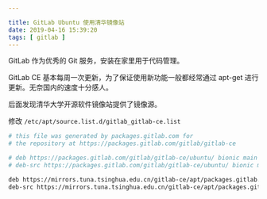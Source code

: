 ```yaml
---

title: GitLab Ubuntu 使用清华镜像站
date: 2019-04-16 15:39:20
tags: [ gitlab ]
---
```




GitLab 作为优秀的 Git 服务，安装在家里用于代码管理。

GitLab CE 基本每周一次更新，为了保证使用新功能一般都经常通过 apt-get 进行更新。无奈国内的速度十分感人。

后面发现清华大学开源软件镜像站提供了镜像源。



修改 `/etc/apt/source.list.d/gitlab_gitlab-ce.list`

```sh
# this file was generated by packages.gitlab.com for
# the repository at https://packages.gitlab.com/gitlab/gitlab-ce

# deb https://packages.gitlab.com/gitlab/gitlab-ce/ubuntu/ bionic main
# deb-src https://packages.gitlab.com/gitlab/gitlab-ce/ubuntu/ bionic main

deb https://mirrors.tuna.tsinghua.edu.cn/gitlab-ce/apt/packages.gitlab.com/gitlab/gitlab-ce/ubuntu/ bionic main
deb-src https://mirrors.tuna.tsinghua.edu.cn/gitlab-ce/apt/packages.gitlab.com/gitlab/gitlab-ce/ubuntu/ bionic main
```

